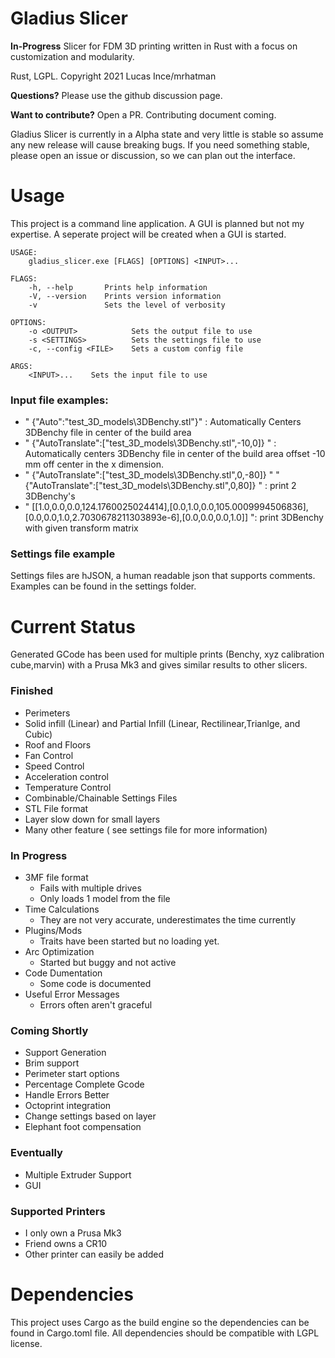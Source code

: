 # Gladius Slicer

**In-Progress** Slicer for FDM 3D printing written in Rust with a focus on customization and modularity.

Rust, LGPL. Copyright 2021 Lucas Ince/mrhatman

**Questions?** Please use the github discussion page.

**Want to contribute?** Open a PR. Contributing document coming.

Gladius Slicer is currently in a Alpha state and very little is stable so assume any new release will cause breaking bugs. If you need something stable, please open an issue or discussion, so we can plan out the interface. 

# Usage

This project is a command line application. A GUI is planned but not my expertise. A seperate project will be created when a GUI is started.

```
USAGE:
    gladius_slicer.exe [FLAGS] [OPTIONS] <INPUT>...

FLAGS:
    -h, --help       Prints help information
    -V, --version    Prints version information
    -v               Sets the level of verbosity

OPTIONS:
    -o <OUTPUT>            Sets the output file to use
    -s <SETTINGS>          Sets the settings file to use
    -c, --config <FILE>    Sets a custom config file

ARGS:
    <INPUT>...    Sets the input file to use

```

### Input file examples:
* " {\"Auto\":\"test_3D_models\\3DBenchy.stl\"}" : Automatically Centers 3DBenchy file in center of the build area
* " {\"AutoTranslate\":[\"test_3D_models\\3DBenchy.stl\",-10,0]} "  : Automatically centers 3DBenchy file in center of the build area offset -10 mm off center in the x dimension.
* " {\"AutoTranslate\":[\"test_3D_models\\3DBenchy.stl\",0,-80]} " "{\"AutoTranslate\":[\"test_3D_models\\3DBenchy.stl\",0,80]} " : print 2 3DBenchy's 
* " [[1.0,0.0,0.0,124.1760025024414],[0.0,1.0,0.0,105.0009994506836],[0.0,0.0,1.0,2.7030678211303893e-6],[0.0,0.0,0.0,1.0]] ": print 3DBenchy with given transform matrix

### Settings file example
Settings files are hJSON, a human readable json that supports comments. Examples can be found in the settings folder.

# Current Status

 Generated GCode has been used for multiple prints (Benchy, xyz calibration cube,marvin) with a Prusa Mk3 and gives similar results to other slicers. 

### Finished
* Perimeters
* Solid infill (Linear) and Partial Infill (Linear, Rectilinear,Trianlge, and Cubic)
* Roof and Floors
* Fan Control
* Speed Control
* Acceleration control
* Temperature Control
* Combinable/Chainable Settings Files
* STL File format
* Layer slow down for small layers
* Many other feature ( see settings file for more information)

### In Progress
* 3MF file format
  * Fails with multiple drives
  * Only loads 1 model from the file
* Time Calculations
  * They are not very accurate, underestimates the time currently
* Plugins/Mods
  * Traits have been started but no loading yet.
* Arc Optimization
  * Started but buggy and not active
* Code Dumentation
  * Some code is documented
* Useful Error Messages
  * Errors often aren't graceful

### Coming Shortly
* Support Generation
* Brim support
* Perimeter start options
* Percentage Complete Gcode
* Handle Errors Better
* Octoprint integration
* Change settings based on layer
* Elephant foot compensation

### Eventually
* Multiple Extruder Support
* GUI

### Supported Printers
* I only own a Prusa Mk3
* Friend owns a CR10
* Other printer can easily be added


# Dependencies

This project uses Cargo as the build engine so the dependencies can be found in Cargo.toml file. All dependencies should be compatible with LGPL license. 
